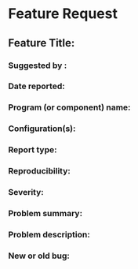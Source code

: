 # Feature Request

## Feature Title:

### Suggested by :

### Date reported:

### Program (or component) name:

<!-- Which program/component has issue? -->

### Configuration(s):

<!-- The hardware and software configurations under which the bug was found and replicated. -->

### Report type:

<!-- Is this a bug (e.g., coding error, design issue or documentation mismatch) or feature enhancement? -->

### Reproducibility:

<!-- Yes / no / sometimes / unknown. For no/sometimes, provide as much information as you can. -->

### Severity:

<!-- Is this a major issue or a minor issue? -->

### Problem summary:

<!-- A short summary of the problem -->

### Problem description:

<!-- Describe the problem and the steps to reproduce the problem. -->

### New or old bug:

<!-- Is this a new bug or an existing unfixed bug? -->

<!--
### Things to consider in a bug report
- Is the summary short (about 50-70 characters) and descriptive?
- Can a developer understand the bug report? Is there sufficient detail to envision what the
program did in response? Is it clear what the failure was?
- Is it obvious where to start (what state to bring the program to) to replicate the bug?
- Is it obvious what files to use (if any)? Is it obvious what you would type?
- Is the replication sequence provided as a numbered set of steps, which tell developer exactly
what to do and, when useful, what developer will see?
- Does your bug report include unnecessary information, personal opinions or anecdotes that seem
out of place?
- Is the bug report too long? Too short? Does it have a lot of unnecessary steps?
- Can you replicate the bug by following your steps?
- Can developer get lost or wonder whether you had done a step correctly? Would additional
feedback, e.g. “the program will respond like this ...”, have helped?
- Does configuration or environment change have an effect on bug reproduction?
-->

